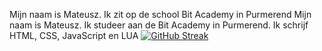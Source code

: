 Mijn naam is Mateusz. Ik zit op de school Bit Academy in Purmerend Mijn naam is Mateusz. Ik studeer aan de Bit Academy in Purmerend. Ik schrijf HTML, CSS, JavaScript en LUA
<a href="https://git.io/streak-stats"><img src="https://streak-stats.demolab.com?user=Mateusz06&theme=highcontrast&border_radius=8&date_format=j%2Fn%5B%2FY%5D" alt="GitHub Streak" /></a>
